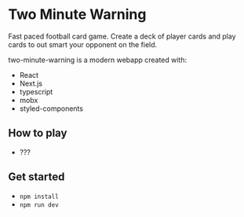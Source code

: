 # Two Minute Warning

Fast paced football card game. Create a deck of player cards and play cards to out smart your opponent on the field.

two-minute-warning is a modern webapp created with:
* React
* Next.js
* typescript
* mobx
* styled-components

## How to play
* ???

## Get started
* `npm install`
* `npm run dev`